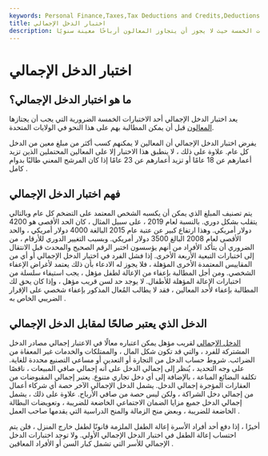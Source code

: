 ```yaml
---
keywords: Personal Finance,Taxes,Tax Deductions and Credits,Deductions and Credits
title: اختبار الدخل الإجمالي
description: يعد اختبار الدخل الإجمالي أحد الاختبارات الخمسة حيث لا يجوز أن يتجاوز المعالون أرباحًا معينة سنويًا.
---
```


# اختبار الدخل الإجمالي
## ما هو اختبار الدخل الإجمالي؟

يعد اختبار الدخل الإجمالي أحد الاختبارات الخمسة الضرورية التي يجب أن يجتازها [المعالون](/dependent) قبل أن يمكن المطالبة بهم على هذا النحو في الولايات المتحدة.

يفرض اختبار الدخل الإجمالي أن المعالين لا يمكنهم كسب أكثر من مبلغ معين من الدخل كل عام. علاوة على ذلك ، لا ينطبق هذا الاختبار إلا على المعالين المحتملين الذين تزيد أعمارهم عن 18 عامًا أو تزيد أعمارهم عن 23 عامًا إذا كان المرشح المعني طالبًا بدوام كامل .

## فهم اختبار الدخل الإجمالي

يتم تصنيف المبلغ الذي يمكن أن يكسبه الشخص المعتمد على التضخم كل عام وبالتالي يتقلب بشكل دوري. بالنسبة لعام 2019 ، على سبيل المثال ، كان الحد الأقصى هو 4200 دولار أمريكي. وهذا ارتفاع كبير عن عتبة عام 2015 البالغة 4000 دولار أمريكي ، والحد الأقصى لعام 2008 البالغ 3500 دولار أمريكي. وبسبب التغيير الدوري للأرقام ، من الضروري أن يتأكد الأفراد من أنهم يؤسسون اختبر الرقم الصحيح والمحدث قبل الانتقال إلى اختبارات التبعية الأربعة الأخرى. إذا فشل الفرد في اختبار الدخل الإجمالي أو أي من المقاييس المعتمدة الأخرى المؤهلة ، فلا يجوز له الادعاء بأن ذلك يعتمد لأغراض الإعفاء الشخصي. ومن أجل المطالبة بإعفاء من الإعالة لطفل مؤهل ، يجب استيفاء سلسلة من اختبارات الإعالة المؤهلة للأطفال. لا يوجد حد لسن قريب مؤهل ، وإذا كان يحق لك المطالبة بإعفاء لأحد المعالين ، فقد لا يطالب المُعال المذكور بإعفاء شخصي على الإقرار الضريبي الخاص به .

## الدخل الذي يعتبر صالحًا لمقابل الدخل الإجمالي

[الدخل الإجمالي](/gross_earnings) لقريب مؤهل يمكن اعتباره معالًا في الاعتبار إجمالي مصادر الدخل المشتركة للفرد ، والتي قد تكون شكل المال ، والممتلكات والخدمات غير المعفاة من الضرائب. شروط حساب الدخل من التجارة أو التعدين أو مساعي التصنيع محددة للغاية. على وجه التحديد ، يُنظر إلى إجمالي الدخل على أنه إجمالي صافي المبيعات ، ناقصًا تكلفة البضائع المباعة ، بالإضافة إلى أي دخل تجاري متنوع. يعتبر إجمالي المقبوضات من العقارات المؤجرة إجمالي الدخل. يشمل الدخل الإجمالي الآخر حصة أي شركاء أعمال من إجمالي دخل الشراكة ، ولكن ليس حصة من صافي الأرباح. علاوة على ذلك ، يشمل إجمالي الدخل جميع مزايا الضمان الاجتماعي الخاضعة للضريبة ، وتعويضات البطالة الخاضعة للضريبة ، وبعض منح الزمالة والمنح الدراسية التي يقدمها صاحب العمل .

أخيرًا ، إذا دفع أحد أفراد الأسرة إعالة الطفل الملزمة قانونًا لطفل خارج المنزل ، فلن يتم احتساب إعالة الطفل في اختبار الدخل الإجمالي الأولي. ولا توجد اختبارات الدخل الإجمالي للأسر التي تشمل كبار السن أو الأفراد المعاقين .

